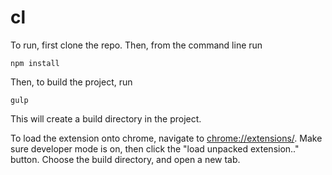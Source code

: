 # cl
To run, first clone the repo. Then, from the command line run
```
npm install
```
Then, to build the project, run
```
gulp
```
This will create a build directory in the project. 

To load the extension onto chrome, navigate to [chrome://extensions/](chrome://extensions/).
Make sure developer mode is on, then click the "load unpacked extension.." button. 
Choose the build directory, and open a new tab.
